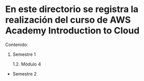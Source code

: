 # En este directorio se registra la realización del curso de AWS Academy Introduction to Cloud

Contenido:

1. Semestre 1

   1.2. Módulo 4

+ Semestre 2